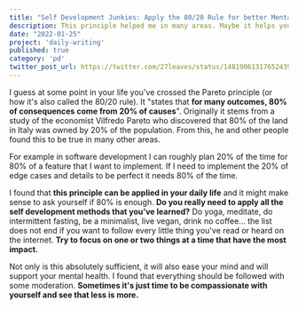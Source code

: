 ```yaml
---
title: "Self Development Junkies: Apply the 80/20 Rule for better Mental Health"
description: This principle helped me in many areas. Maybe it helps you, too!
date: "2022-01-25"
project: 'daily-writing'
published: true
category: 'pd'
twitter_post_url: https://twitter.com/27leaves/status/1481906131765243906
---
```


I guess at some point in your life you've crossed the Pareto principle (or how it's also called the 80/20 rule). It "states that  **for many outcomes, 80% of consequences come from 20% of causes**". Originally it stems from a study of the economist Vilfredo Pareto who discovered that 80% of the land in Italy was owned by 20% of the population. From this, he and other people found this to be true in many other areas.

For example in software development I can roughly plan 20% of the time for 80% of a feature that I want to implement. If I need to implement the 20% of edge cases and details to be perfect it needs 80% of the time.

I found that  **this principle can be applied in your daily life**  and it might make sense to ask yourself if 80% is enough.  **Do you really need to apply all the self development methods that you've learned?**  Do yoga, meditate, do intermittent fasting, be a minimalist, live vegan, drink no coffee… the list does not end if you want to follow every little thing you've read or heard on the internet.  **Try to focus on one or two things at a time that have the most impact.**

Not only is this absolutely sufficient, it will also ease your mind and will support your mental health. I found that everything should be followed with some moderation.  **Sometimes it's just time to be compassionate with yourself and see that less is more.**